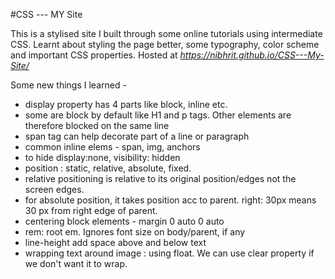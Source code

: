 #CSS --- MY Site

This is a stylised site I built through some online tutorials using intermediate CSS. Learnt about styling the page better, some typography, color scheme and important CSS properties.
Hosted at *https://nibhrit.github.io/CSS---My-Site/*

Some new things I learned - 

- display property has 4 parts like block, inline etc.
- some are block by default like H1 and p tags. Other elements are therefore blocked on the same line
- span tag can help decorate part of a line or paragraph
- common inline elems - span, img, anchors
- to hide display:none, visibility: hidden
- position : static, relative, absolute, fixed.
- relative positioning is relative to its original position/edges not the screen edges.
- for absolute position, it takes position acc to parent. right: 30px means 30 px from right edge of parent. 
- centering block elements - margin 0 auto 0 auto
- rem: root em. Ignores font size on body/parent, if any
- line-height add space above and below text
- wrapping text around image : using float. We can use clear property if we don't want it to wrap.  
